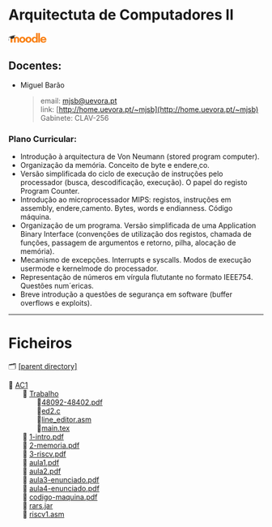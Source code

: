 # Arquitectuta de Computadores II    
[ <img width="75px" src="https://github.com/GBarradas/GBarradas/blob/main/img/moodle.png?raw=true">](https://www.moodle.uevora.pt/2021/course/view.php?id=1966)
## Docentes:
- Miguel Barão
  > email: [mjsb@uevora.pt](mjsb@uevora.pt)   
    link: [http://home.uevora.pt/~mjsb](http://home.uevora.pt/~mjsb)  
    Gabinete: CLAV-256


### Plano Curricular:  
- Introdução à arquitectura de Von Neumann (stored program computer).
- Organização da memória. Conceito de byte e endere¸co.
- Versão simplificada do ciclo de execução de instruções pelo processador (busca, descodificação, execução). O papel do registo
Program Counter.
- Introdução ao microprocessador MIPS: registos, instruções em assembly, endere¸camento. Bytes, words e endianness. Código
máquina.
- Organização de um programa. Versão simplificada de uma Application Binary Interface (convenções de utilização dos registos,
chamada de funções, passagem de argumentos e retorno, pilha, alocação de memória).
- Mecanismo de excepções. Interrupts e syscalls. Modos de execução usermode e kernelmode do processador.
- Representação de números em vírgula flututante no formato IEEE754. Questões num´ericas.
- Breve introdução a questões de segurança em software (buffer overflows e exploits).  

---  
# Ficheiros  
🗂 [[parent directory]](..) 


📂 [AC1]()  
&emsp;&emsp;📂 [Trabalho]()  
&emsp;&emsp;&emsp;&emsp;📄[48092-48402.pdf](Trabalho/48092-48402.pdf)  
&emsp;&emsp;&emsp;&emsp;📄[ed2.c](Trabalho/ed2.c)     
&emsp;&emsp;&emsp;&emsp;📄[line_editor.asm](Trabalho/line_editor.asm)  
&emsp;&emsp;&emsp;&emsp;📄[main.tex](Trabalho/main.tex)  
&emsp;&emsp;📄 [1-intro.pdf](1-intro.pdf)  
&emsp;&emsp;📄 [2-memoria.pdf](2-memoria.pdf)  
&emsp;&emsp;📄 [3-riscv.pdf](3-riscv.pdf)  
&emsp;&emsp;📄 [aula1.pdf](aula1.pdf)  
&emsp;&emsp;📄 [aula2.pdf](aula2.pdf)  
&emsp;&emsp;📄 [aula3-enunciado.pdf](aula3-enunciado.pdf)  
&emsp;&emsp;📄 [aula4-enunciado.pdf](aula4-enunciado.pdf)  
&emsp;&emsp;📄 [codigo-maquina.pdf](codigo-maquina.pdf)  
&emsp;&emsp;📄 [rars.jar](rars.jar)  
&emsp;&emsp;📄 [riscv1.asm](riscv1.asm)  
<style>
     .red{
         color: red;
     }
    .markdown-body blockquote {
        background:rgb(140 143 147 / 17%);
        padding: 0 1em;
        padding: 0 1em;
        color: #000000;
        border-left: 0.25em solid #007fff;
    }   
 </style>
